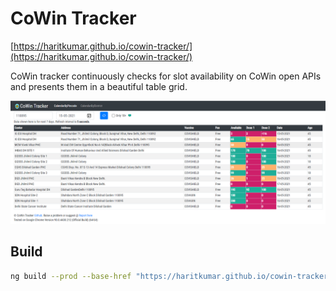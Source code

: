 # CoWin Tracker
[https://haritkumar.github.io/cowin-tracker/](https://haritkumar.github.io/cowin-tracker/)

CoWin tracker continuously checks for slot availability on CoWin open APIs and presents them in a beautiful table grid.

![cowin](src/assets/img/sample.PNG)

## Build
```sh
ng build --prod --base-href "https://haritkumar.github.io/cowin-tracker/"
```